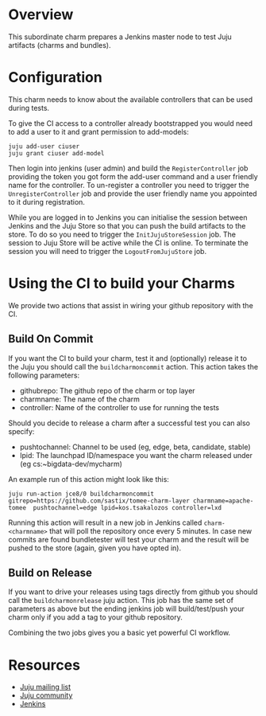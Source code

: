 # Overview

This subordinate charm prepares a Jenkins master node to test Juju artifacts (charms and bundles).

# Configuration

This charm needs to know about the available controllers that can be used during tests.

To give the CI access to a controller already bootstrapped you would need to
add a user to it and grant permission to add-models:

    juju add-user ciuser
    juju grant ciuser add-model

Then login into jenkins (user admin) and build the `RegisterController` job providing the token you got form
the add-user command and a user friendly name for the controller. To un-register a controller you need to trigger
the `UnregisterController` job and provide the user friendly name you appointed to it during registration.

While you are logged in to Jenkins you can initialise the session between Jenkins and the Juju Store
so that you can push the build artifacts to the store. To do so you need to trigger the `InitJujuStoreSession`
job. The session to Juju Store will be active while the CI is online. To terminate the session you will need
to trigger the `LogoutFromJujuStore` job.


# Using the CI to build your Charms

We provide two actions that assist in wiring your github repository with the CI.

## Build On Commit
If you want the CI to build your charm, test it and (optionally) release it to the Juju you should call the
`buildcharmoncommit` action. This action takes the following parameters:
  * githubrepo: The github repo of the charm or top layer
  * charmname: The name of the charm
  * controller: Name of the controller to use for running the tests

Should you decide to release a charm after a successful test you can also specify:
  * pushtochannel: Channel to be used (eg, edge, beta, candidate, stable)
  * lpid: The launchpad ID/namespace you want the charm released under (eg cs:~bigdata-dev/mycharm)

An example run of this action might look like this:

    juju run-action jce8/0 buildcharmoncommit gitrepo=https://github.com/sastix/tomee-charm-layer charmname=apache-tomee  pushtochannel=edge lpid=kos.tsakalozos controller=lxd

Running this action will result in a new job in Jenkins called `charm-<charmname>` that will poll the repository
once every 5 minutes. In case new commits are found bundletester will test your charm and the result
will be pushed to the store (again, given you have opted in).

## Build on Release

If you want to drive your releases using tags directly from github you should call the `buildcharmonrelease`
juju action. This job has the same set of parameters as above but the ending jenkins job will build/test/push
your charm only if you add a tag to your github repository.

Combining the two jobs gives you a basic yet powerful CI workflow.

# Resources

- [Juju mailing list](https://lists.ubuntu.com/mailman/listinfo/juju)
- [Juju community](https://jujucharms.com/community)
- [Jenkins](https://jenkins.io/)
